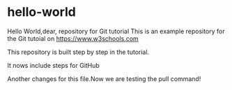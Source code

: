 # hello-world
Hello World,dear, repository for Git tutorial
This is an example repository for the Git tutoial on https://www.w3schools.com

This repository is built step by step in the tutorial.

It nows include steps for GitHub

Another changes for this file.Now we are testing the pull command!
